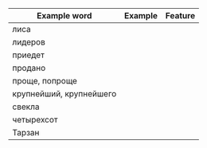 | Example word | Example | Feature |
| ---         |     ---      |          --- |
| лиса | | |
| лидеров | | |
| приедет | | |
| продано | | |
| проще, попроще | | |
| крупнейший, крупнейшего | | |
| свекла | | |
| четырехсот | | |
| Тарзан | | |
